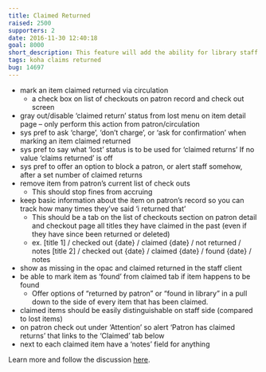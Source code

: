 ```yaml
---
title: Claimed Returned
raised: 2500
supporters: 2
date: 2016-11-30 12:40:18
goal: 8000
short_description: This feature will add the ability for library staff to mark things as claimed returned when the patron states that he/she returned an item that is still showing as checked out.
tags: koha claims returned
bug: 14697
---
```


* mark an item claimed returned via circulation
    * a check box on list of checkouts on patron record and check out screen
* gray out/disable ‘claimed return’ status from lost menu on item detail page – only perform this action from patron/circulation
* sys pref to ask ‘charge’, ‘don’t charge’, or ‘ask for confirmation’ when marking an item claimed returned
* sys pref to say what ‘lost’ status is to be used for ‘claimed returns’ If no value ‘claims returned’ is off
* sys pref to offer an option to block a patron, or alert staff somehow, after a set number of claimed returns
* remove item from patron’s current list of check outs
    * This should stop fines from accruing
* keep basic information about the item on patron’s record so you can track how many times they’ve said ‘i returned that’
    * This should be a tab on the list of checkouts section on patron detail and checkout page all titles they have claimed in the past (even if they have since been returned or deleted)
    * ex. [title 1] / checked out {date} / claimed {date} / not returned / notes
      [title 2] / checked out {date} / claimed {date} / found {date} / notes
* show as missing in the opac and claimed returned in the staff client
* be able to mark item as ‘found’ from claimed tab if item happens to be found
    * Offer options of “returned by patron” or “found in library” in a pull down to the side of every item that has been claimed.
* claimed items should be easily distinguishable on staff side (compared to lost items)
* on patron check out under ‘Attention’ so alert ‘Patron has claimed returns’ that links to the ‘Claimed’ tab below
* next to each claimed item have a ‘notes’ field for anything

Learn more and follow the discussion <a href="http://bugs.koha-community.org/bugzilla3/show_bug.cgi?id=14697">here</a>.
